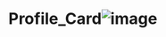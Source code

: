 # Profile_Card![image](https://github.com/ankit6102001/Profile_Card/assets/72733314/73524c33-61b8-46b7-b570-9daff0de891a)
